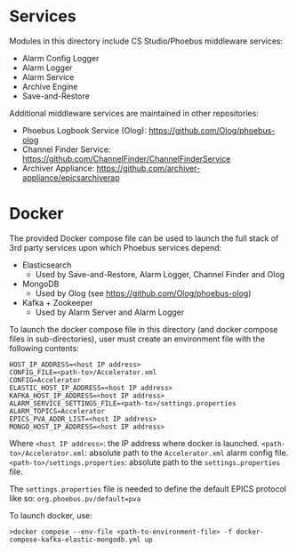 # Services

Modules in this directory include CS Studio/Phoebus middleware services:

* Alarm Config Logger
* Alarm Logger
* Alarm Service
* Archive Engine
* Save-and-Restore 

Additional middleware services are maintained in other repositories:
* Phoebus Logbook Service (Olog): https://github.com/Olog/phoebus-olog
* Channel Finder Service: https://github.com/ChannelFinder/ChannelFinderService
* Archiver Appliance: https://github.com/archiver-appliance/epicsarchiverap

# Docker

The provided Docker compose file can be used to launch the full stack of 3rd party services upon which
Phoebus services depend:

* Elasticsearch
  * Used by Save-and-Restore, Alarm Logger, Channel Finder and Olog
* MongoDB 
  * Used by Olog (see https://github.com/Olog/phoebus-olog)
* Kafka + Zookeeper
  * Used by Alarm Server and Alarm Logger

To launch the docker compose file in this directory (and docker compose files in sub-directories), user
must create an environment file with the following contents:

```
HOST_IP_ADDRESS=<host IP address>
CONFIG_FILE=<path-to>/Accelerator.xml
CONFIG=Accelerator
ELASTIC_HOST_IP_ADDRESS=<host IP address>
KAFKA_HOST_IP_ADDRESS=<host IP address>
ALARM_SERVICE_SETTINGS_FILE=<path-to>/settings.properties
ALARM_TOPICS=Accelerator
EPICS_PVA_ADDR_LIST=<host IP address>
MONGO_HOST_IP_ADDRESS=<host IP address>
```

Where
```<host IP address>```: the IP address where docker is launched.
```<path-to>/Accelerator.xml```: absolute path to the ```Accelerator.xml``` alarm config file.
```<path-to>/settings.properties```: absolute path to the ```settings.properties``` file. 

The ```settings.properties``` file is needed to define the default EPICS protocol like so:
```org.phoebus.pv/default=pva```

To launch docker, use:

```>docker compose --env-file <path-to-environment-file> -f docker-compose-kafka-elastic-mongodb.yml up```
